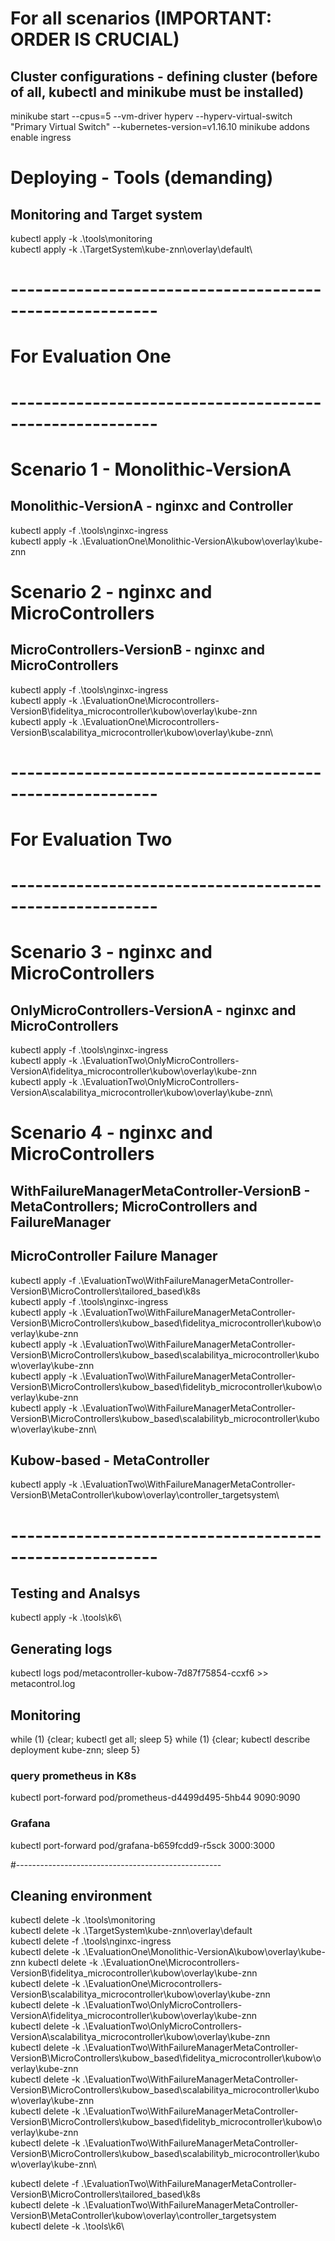# For all scenarios (IMPORTANT: ORDER IS CRUCIAL)

## Cluster configurations - defining cluster (before of all, kubectl and minikube must be installed)

minikube start --cpus=5 --vm-driver hyperv --hyperv-virtual-switch "Primary Virtual Switch" --kubernetes-version=v1.16.10
minikube addons enable ingress


# Deploying - Tools (demanding)
## Monitoring and Target system
kubectl apply -k .\tools\monitoring\
kubectl apply -k .\TargetSystem\kube-znn\overlay\default\

# --------------------------------------------------------
# For Evaluation One
# --------------------------------------------------------
# Scenario 1 - Monolithic-VersionA
## Monolithic-VersionA - nginxc and Controller
kubectl apply -f .\tools\nginxc-ingress\
kubectl apply -k .\EvaluationOne\Monolithic-VersionA\kubow\overlay\kube-znn

# Scenario 2 - nginxc and MicroControllers
## MicroControllers-VersionB - nginxc and MicroControllers
kubectl apply -f .\tools\nginxc-ingress\
kubectl apply -k .\EvaluationOne\Microcontrollers-VersionB\fidelitya_microcontroller\kubow\overlay\kube-znn\
kubectl apply -k .\EvaluationOne\Microcontrollers-VersionB\scalabilitya_microcontroller\kubow\overlay\kube-znn\


# --------------------------------------------------------
# For Evaluation Two
# --------------------------------------------------------
# Scenario 3 - nginxc and MicroControllers
## OnlyMicroControllers-VersionA - nginxc and MicroControllers
kubectl apply -f .\tools\nginxc-ingress\
kubectl apply -k .\EvaluationTwo\OnlyMicroControllers-VersionA\fidelitya_microcontroller\kubow\overlay\kube-znn\
kubectl apply -k .\EvaluationTwo\OnlyMicroControllers-VersionA\scalabilitya_microcontroller\kubow\overlay\kube-znn\

# Scenario 4 - nginxc and MicroControllers
## WithFailureManagerMetaController-VersionB - MetaControllers; MicroControllers and FailureManager
## MicroController Failure Manager 
kubectl apply -f .\EvaluationTwo\WithFailureManagerMetaController-VersionB\MicroControllers\tailored_based\k8s\
kubectl apply -f .\tools\nginxc-ingress\
kubectl apply -k .\EvaluationTwo\WithFailureManagerMetaController-VersionB\MicroControllers\kubow_based\fidelitya_microcontroller\kubow\overlay\kube-znn\
kubectl apply -k .\EvaluationTwo\WithFailureManagerMetaController-VersionB\MicroControllers\kubow_based\scalabilitya_microcontroller\kubow\overlay\kube-znn\
kubectl apply -k .\EvaluationTwo\WithFailureManagerMetaController-VersionB\MicroControllers\kubow_based\fidelityb_microcontroller\kubow\overlay\kube-znn\
kubectl apply -k .\EvaluationTwo\WithFailureManagerMetaController-VersionB\MicroControllers\kubow_based\scalabilityb_microcontroller\kubow\overlay\kube-znn\


## Kubow-based - MetaController
kubectl apply -k .\EvaluationTwo\WithFailureManagerMetaController-VersionB\MetaController\kubow\overlay\controller_targetsystem\


# --------------------------------------------------------
## Testing and Analsys
kubectl apply -k .\tools\k6\

## Generating logs
kubectl logs pod/metacontroller-kubow-7d87f75854-ccxf6 >> metacontrol.log

## Monitoring
while (1) {clear; kubectl get all; sleep 5}
while (1) {clear; kubectl describe deployment kube-znn; sleep 5}

### query prometheus in K8s
kubectl port-forward pod/prometheus-d4499d495-5hb44 9090:9090

### Grafana
kubectl port-forward pod/grafana-b659fcdd9-r5sck 3000:3000

#---------------------------------------------------
## Cleaning environment
kubectl delete -k .\tools\monitoring\
kubectl delete -k .\TargetSystem\kube-znn\overlay\default\
kubectl delete -f .\tools\nginxc-ingress\
kubectl delete -k .\EvaluationOne\Monolithic-VersionA\kubow\overlay\kube-znn
kubectl delete -k .\EvaluationOne\Microcontrollers-VersionB\fidelitya_microcontroller\kubow\overlay\kube-znn\
kubectl delete -k .\EvaluationOne\Microcontrollers-VersionB\scalabilitya_microcontroller\kubow\overlay\kube-znn\
kubectl delete -k .\EvaluationTwo\OnlyMicroControllers-VersionA\fidelitya_microcontroller\kubow\overlay\kube-znn\
kubectl delete -k .\EvaluationTwo\OnlyMicroControllers-VersionA\scalabilitya_microcontroller\kubow\overlay\kube-znn\
kubectl delete -k .\EvaluationTwo\WithFailureManagerMetaController-VersionB\MicroControllers\kubow_based\fidelitya_microcontroller\kubow\overlay\kube-znn\
kubectl delete -k .\EvaluationTwo\WithFailureManagerMetaController-VersionB\MicroControllers\kubow_based\scalabilitya_microcontroller\kubow\overlay\kube-znn\
kubectl delete -k .\EvaluationTwo\WithFailureManagerMetaController-VersionB\MicroControllers\kubow_based\fidelityb_microcontroller\kubow\overlay\kube-znn\
kubectl delete -k .\EvaluationTwo\WithFailureManagerMetaController-VersionB\MicroControllers\kubow_based\scalabilityb_microcontroller\kubow\overlay\kube-znn\

kubectl delete -f .\EvaluationTwo\WithFailureManagerMetaController-VersionB\MicroControllers\tailored_based\k8s\
kubectl delete -k .\EvaluationTwo\WithFailureManagerMetaController-VersionB\MetaController\kubow\overlay\controller_targetsystem\
kubectl delete -k .\tools\k6\
